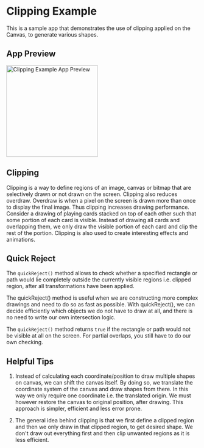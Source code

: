 # Clipping Example #

This is a sample app that demonstrates the use of clipping applied on the Canvas, to generate
various shapes.

## App Preview ##

<img alt="Clipping Example App Preview" src="https://github.com/pawanharariya/Clipping-Example/assets/43620548/aeb9f46c-91fe-478f-8456-b7c9af6e54ff" width=240/>

## Clipping ##

Clipping is a way to define regions of an image, canvas or bitmap that are selectively drawn or not
drawn on the screen. Clipping also reduces overdraw. Overdraw is when a pixel on the screen is drawn
more than once to display the final image. Thus clipping
increases drawing performance. Consider a drawing of playing cards stacked on top of each other such
that some portion of each card is visible. Instead of drawing all cards and overlapping them, we
only draw the visible portion of each card and clip the rest of the portion. Clipping is also used
to create interesting effects and animations.

## Quick Reject ##

The `quickReject()` method allows to check whether a specified rectangle or path would lie
completely outside the currently visible regions i.e. clipped region, after all transformations have
been applied.

The quickReject() method is useful when we are constructing more complex drawings and need to do so
as fast as possible. With quickReject(), we can decide efficiently which objects we do not have to
draw at all, and there is no need to write our own intersection logic.

The `quickReject()` method returns `true` if the rectangle or path would not be visible at all on
the screen. For partial overlaps, you still have to do our own checking.

## Helpful Tips ##

1. Instead of calculating each coordinate/position to draw multiple shapes on canvas, we can shift
   the canvas itself. By doing so, we translate the coordinate system of the canvas and draw shapes
   from there. In this way we only require one coordinate i.e. the translated origin. We must
   however restore the canvas to original position, after drawing. This approach is simpler,
   efficient and less error prone.

2. The general idea behind clipping is that we first define a clipped region and then we only draw
   in that clipped region, to get desired shape. We don't draw out everything first and then clip
   unwanted regions as it is less efficient.